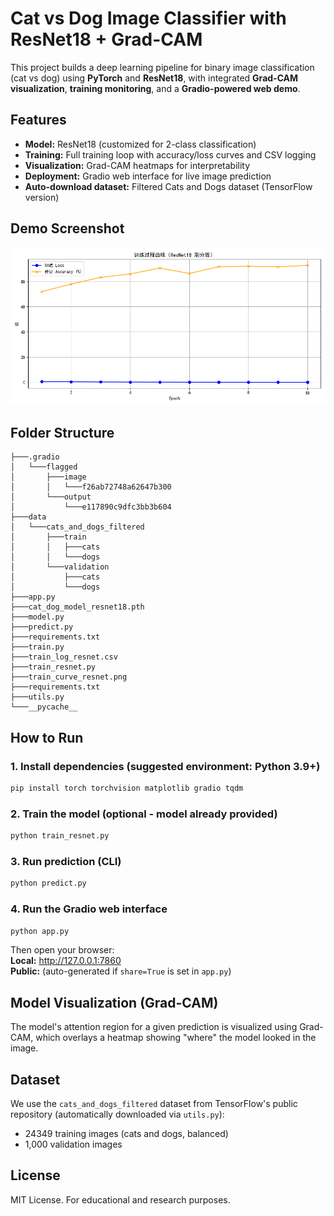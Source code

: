 # Cat vs Dog Image Classifier with ResNet18 + Grad-CAM

This project builds a deep learning pipeline for binary image classification (cat vs dog) using **PyTorch** and **ResNet18**, with integrated **Grad-CAM visualization**, **training monitoring**, and a **Gradio-powered web demo**.

## Features

- **Model:** ResNet18 (customized for 2-class classification)
- **Training:** Full training loop with accuracy/loss curves and CSV logging
- **Visualization:** Grad-CAM heatmaps for interpretability
- **Deployment:** Gradio web interface for live image prediction
- **Auto-download dataset:** Filtered Cats and Dogs dataset (TensorFlow version)

## Demo Screenshot

![Training Curve](training_curve_resnet.png)

## Folder Structure
```
├───.gradio
│   └───flagged
│       ├───image
│       │   └───f26ab72748a62647b300
│       └───output
│           └───e117890c9dfc3bb3b604
├───data
│   └───cats_and_dogs_filtered
│       ├───train
│       │   ├───cats
│       │   └───dogs
│       └───validation
│           ├───cats
│           └───dogs
├───app.py
├───cat_dog_model_resnet18.pth
├───model.py
├───predict.py
├───requirements.txt
├───train.py
├───train_log_resnet.csv
├───train_resnet.py
├───train_curve_resnet.png
├───requirements.txt
├───utils.py
└───__pycache__
```

##  How to Run

### 1. Install dependencies (suggested environment: Python 3.9+)

```bash
pip install torch torchvision matplotlib gradio tqdm
```

### 2. Train the model (optional - model already provided)

```bash
python train_resnet.py
```

### 3. Run prediction (CLI)

```bash
python predict.py
```

### 4. Run the Gradio web interface

```bash
python app.py
```

Then open your browser:  
**Local:** http://127.0.0.1:7860  
**Public:** (auto-generated if `share=True` is set in `app.py`)

## Model Visualization (Grad-CAM)

The model's attention region for a given prediction is visualized using Grad-CAM, which overlays a heatmap showing "where" the model looked in the image.

## Dataset

We use the `cats_and_dogs_filtered` dataset from TensorFlow's public repository (automatically downloaded via `utils.py`):

- 24349 training images (cats and dogs, balanced)  
- 1,000 validation images  

## License

MIT License. For educational and research purposes.
